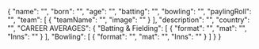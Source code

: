 {
      "name": "",
      "born": "",
      "age": "",
      "batting": "",
      "bowling": "",
      "paylingRoll": "",
      "team": [
        {
          "teamName": "",
          "image": ""
        }
      ],
      "description": "",
      "country": "",
      "CAREER AVERAGES": {
        "Batting & Fielding": [
          {
            "format": "",
            "mat": "",
            "Inns": ""
          }
        ],
        "Bowling": [
          {
            "format": "",
            "mat": "",
            "Inns": ""
          }
        ]
      }
    }